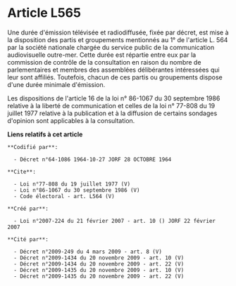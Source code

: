 # Article L565

Une durée d'émission télévisée et radiodiffusée, fixée par décret, est mise à la disposition des partis et groupements
mentionnés au 1° de l'article L. 564 par la société nationale chargée du service public de la communication audiovisuelle
outre-mer. Cette durée est répartie entre eux par la commission de contrôle de la consultation en raison du nombre de
parlementaires et membres des assemblées délibérantes intéressées qui leur sont affiliés. Toutefois, chacun de ces partis ou
groupements dispose d'une durée minimale d'émission. 

Les dispositions de l'article 16 de la loi n° 86-1067 du 30 septembre 1986 relative à la liberté de communication et celles
de la loi n° 77-808 du 19 juillet 1977 relative à la publication et à la diffusion de certains sondages d'opinion sont
applicables à la consultation.

**Liens relatifs à cet article**

	**Codifié par**:

	  - Décret n°64-1086 1964-10-27 JORF 28 OCTOBRE 1964

	**Cite**:

	  - Loi n°77-808 du 19 juillet 1977 (V)
	  - Loi n°86-1067 du 30 septembre 1986 (V)
	  - Code électoral - art. L564 (V)

	**Créé par**:

	  - Loi n°2007-224 du 21 février 2007 - art. 10 () JORF 22 février 2007

	**Cité par**:

	  - Décret n°2009-249 du 4 mars 2009 - art. 8 (V)
	  - Décret n°2009-1434 du 20 novembre 2009 - art. 10 (V)
	  - Décret n°2009-1434 du 20 novembre 2009 - art. 22 (V)
	  - Décret n°2009-1435 du 20 novembre 2009 - art. 10 (V)
	  - Décret n°2009-1435 du 20 novembre 2009 - art. 22 (V)
